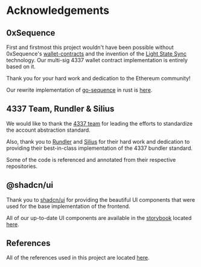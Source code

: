 # Acknowledgements

## 0xSequence

First and firstmost this project wouldn't have been possible without 0xSequence's [wallet-contracts](https://github.com/0xsequence/wallet-contracts) and the invention of the [Light State Sync](https://sequence.xyz/blog/sequence-wallet-light-state-sync-full-merkle-wallets) technology. Our multi-sig 4337 wallet contract implementation is entirely based on it.

Thank you for your hard work and dedication to the Ethereum community!

Our rewrite implementation of [go-sequence](https://github.com/0xsequence/go-sequence) in rust is [here](./crates/sequence/).

## 4337 Team, Rundler & Silius

We would like to thank the [4337 team](https://github.com/eth-infinitism/account-abstraction) for leading the efforts to standardize the account abstraction standard.

Also, thank you to [Rundler](https://github.com/alchemyplatform/rundler) and [Silius](https://github.com/silius-rs/silius) for their hard work and dedication to providing their best-in-class implementation of the 4337 bundler standard.

Some of the code is referenced and annotated from their respective repositories.

## @shadcn/ui

Thank you to [shadcn/ui](https://ui.shadcn.com/) for providing the beautiful UI components that were used for the base implementation of the frontend.

All of our up-to-date UI components are available in the [storybook](https://storybook.light.so) located [here](./packages/ui/).

## References

All of the references used in this project are located [here](./REFERENCES.md).
